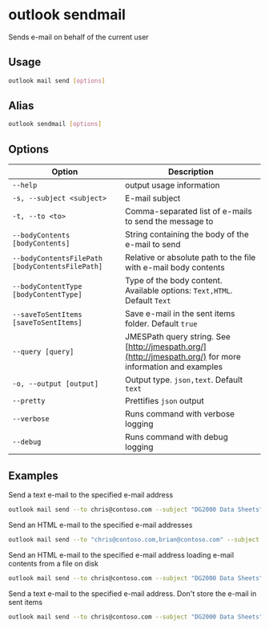 # outlook sendmail

Sends e-mail on behalf of the current user

## Usage

```sh
outlook mail send [options]
```

## Alias

```sh
outlook sendmail [options]
```

## Options

Option|Description
------|-----------
`--help`|output usage information
`-s, --subject <subject>`|E-mail subject
`-t, --to <to>`|Comma-separated list of e-mails to send the message to
`--bodyContents [bodyContents]`|String containing the body of the e-mail to send
`--bodyContentsFilePath [bodyContentsFilePath]`|Relative or absolute path to the file with e-mail body contents
`--bodyContentType [bodyContentType]`|Type of the body content. Available options: `Text,HTML`. Default `Text`
`--saveToSentItems [saveToSentItems]`|Save e-mail in the sent items folder. Default `true`
`--query [query]`|JMESPath query string. See [http://jmespath.org/](http://jmespath.org/) for more information and examples
`-o, --output [output]`|Output type. `json,text`. Default `text`
`--pretty`|Prettifies `json` output
`--verbose`|Runs command with verbose logging
`--debug`|Runs command with debug logging

## Examples

Send a text e-mail to the specified e-mail address

```sh
outlook mail send --to chris@contoso.com --subject "DG2000 Data Sheets" --bodyContents "The latest data sheets are in the team site"
```

Send an HTML e-mail to the specified e-mail addresses

```sh
outlook mail send --to "chris@contoso.com,brian@contoso.com" --subject "DG2000 Data Sheets" --bodyContents "The latest data sheets are in the <a href="https://contoso.sharepoint.com/sites/marketing">team site</a>" --bodyContentType HTML
```

Send an HTML e-mail to the specified e-mail address loading e-mail contents from a file on disk

```sh
outlook mail send --to chris@contoso.com --subject "DG2000 Data Sheets" --bodyContentsFilePath email.html --bodyContentType HTML
```

Send a text e-mail to the specified e-mail address. Don't store the e-mail in sent items

```sh
outlook mail send --to chris@contoso.com --subject "DG2000 Data Sheets" --bodyContents "The latest data sheets are in the team site" --saveToSentItems false
```
